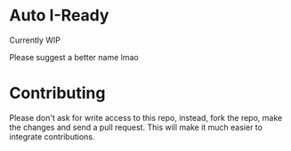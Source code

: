 # Auto I-Ready

Currently WIP

Please suggest a better name lmao

# Contributing

Please don't ask for write access to this repo, instead, fork the repo, make the changes and send a pull request. This will make it much easier to integrate contributions.